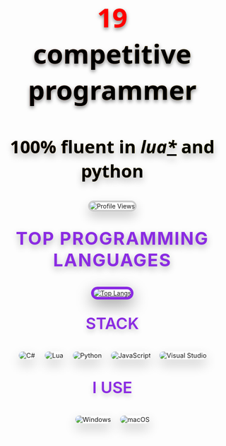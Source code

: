 <p align="center" style="font-family: 'Segoe UI', Tahoma, Geneva, sans-serif; color: #333333; font-size: 60px; font-weight: bold; text-shadow: 0 8px 15px rgba(0, 0, 0, 0.3); background: linear-gradient(to right, #ff4d4d, #ffd700); -webkit-background-clip: text; color: transparent;">
  <span style="color: #ff0000; text-shadow: 0 4px 8px rgba(0, 0, 0, 0.5);">19</span><br>
  <span style="color: #000000; text-shadow: 0 4px 8px rgba(0, 0, 0, 0.5);">competitive programmer</span>
</p>

<p align="center" style="font-family: 'Segoe UI', Tahoma, Geneva, sans-serif; color: #333333; font-size: 40px; font-weight: bold; text-shadow: 0 8px 15px rgba(0, 0, 0, 0.3); background: linear-gradient(to right, #ff8000, #ffff00); -webkit-background-clip: text; color: transparent;">
  <span style="color: #000000;">100% fluent in</span> <span style="font-style: italic; color: #000000;">lua<u>*</u></span> <span style="color: #000000;">and python</span>
</p>


<p align="center">
  <img src="https://komarev.com/ghpvc/?username=string-dot-byte&style=flat-square&color=ffffff&label=Profile%20Views&labelColor=bbbbbb&color=000000" alt="Profile Views" style="border: 4px solid #cccccc; border-radius: 15px; box-shadow: 0 12px 25px rgba(0, 0, 0, 0.2); transition: transform 0.3s ease-in-out; transform: scale(1);">
</p>

<!-- Top Languages Section -->

<p align="center" style="font-size: 36px; font-weight: bold; text-shadow: 0 6px 15px rgba(0, 0, 0, 0.3);">
  <span style="color: #8A2BE2; text-transform: uppercase; font-size: 40px; font-weight: 700; letter-spacing: 2px;">Top Programming Languages</span>
</p>
<p align="center">
  <a href="https://github.com/cveryskys/github-readme-stats" target="_blank">
    <img src="https://github-readme-stats.vercel.app/api/top-langs/?username=cveryskys&layout=compact&theme=gray&langs_count=6&title_color=000000&text_color=808080&bg_color=ffffff&border_color=cccccc&icon_color=000000&custom_title=top%20langs" 
         alt="Top Langs" 
         style="border: 6px solid #8A2BE2; border-radius: 20px; box-shadow: 0 12px 35px rgba(0, 0, 0, 0.4); transition: transform 0.3s ease-in-out, box-shadow 0.3s ease-in-out; transform: scale(1);">
  </a>
</p>


<!-- Tech Stack Section (Shields) -->
<p align="center" style="font-size: 32px; font-weight: bold; text-shadow: 0 6px 12px rgba(0, 0, 0, 0.2);">
  <span style="color: #8A2BE2; text-transform: uppercase; font-size: 36px; font-weight: 600;">stack</span>
</p>
<p align="center">
  <img src="https://img.shields.io/badge/C%23-informational?style=flat&logo=csharp&logoColor=000000&color=eeeeee&labelColor=cccccc" alt="C#" style="margin: 10px; border-radius: 12px; box-shadow: 0 12px 25px rgba(0, 0, 0, 0.2); transition: transform 0.3s ease-in-out; transform: scale(1.05);">
  <img src="https://img.shields.io/badge/Lua*-informational?style=flat&logo=lua&logoColor=000000&color=eeeeee&labelColor=cccccc" alt="Lua" style="margin: 10px; border-radius: 12px; box-shadow: 0 12px 25px rgba(0, 0, 0, 0.2); transition: transform 0.3s ease-in-out; transform: scale(1.05);">
  <img src="https://img.shields.io/badge/Python-informational?style=flat&logo=python&logoColor=000000&color=eeeeee&labelColor=cccccc" alt="Python" style="margin: 10px; border-radius: 12px; box-shadow: 0 12px 25px rgba(0, 0, 0, 0.2); transition: transform 0.3s ease-in-out; transform: scale(1.05);">
  <img src="https://img.shields.io/badge/JavaScript-informational?style=flat&logo=javascript&logoColor=000000&color=eeeeee&labelColor=cccccc" alt="JavaScript" style="margin: 10px; border-radius: 12px; box-shadow: 0 12px 25px rgba(0, 0, 0, 0.2); transition: transform 0.3s ease-in-out; transform: scale(1.05);">
  <img src="https://img.shields.io/badge/Visual%20Studio-informational?style=flat&logo=visualstudio&color=eeeeee&labelColor=cccccc" alt="Visual Studio" style="margin: 10px; border-radius: 12px; box-shadow: 0 12px 25px rgba(0, 0, 0, 0.2); transition: transform 0.3s ease-in-out; transform: scale(1.05);">
</p>

<p align="center" style="font-size: 32px; font-weight: bold; text-shadow: 0 6px 12px rgba(0, 0, 0, 0.2);">
  <span style="color: #8A2BE2; text-transform: uppercase; font-size: 36px; font-weight: 600;">i use</span>
</p>
<p align="center">
  <img src="https://img.shields.io/badge/Windows-informational?style=flat&logo=Windows&logoColor=000000&color=eeeeee&labelColor=cccccc" alt="Windows" style="margin: 10px; border-radius: 12px; box-shadow: 0 12px 25px rgba(0, 0, 0, 0.2); transition: transform 0.3s ease-in-out; transform: scale(1.05);">
  <img src="https://img.shields.io/badge/macOS-informational?style=flat&logo=Apple&logoColor=000000&color=eeeeee&labelColor=cccccc" alt="macOS" style="margin: 10px; border-radius: 12px; box-shadow: 0 12px 25px rgba(0, 0, 0, 0.2); transition: transform 0.3s ease-in-out; transform: scale(1.05);">
</p>
